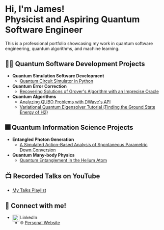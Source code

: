 <h1>Hi, I'm James! <br/><a>Physicist</a> and <a>Aspiring Quantum Software Engineer</a></h1>

This is a professional portfolio showcasing my work in quantum software engineering, quantum algorithms, and machine learning. 


<h2>👨‍💻 Quantum Software Development Projects</h2>

- <b> Quantum Simulation Software Development</b>
  - [Quantum Circuit Simulator in Python]()
- <b> Quantum Error Correction </b>
  - [Recovering Solutions of Grover's Algorithm with an Imprecise Oracle](https://github.com/jamessaslow/grovers-imprecise-oracle)
- <b> Quantum Algorithms</b>
  - [Analyzing QUBO Problems with DWave's API]()
  - [Variational Quantum Eigensolver Tutorial (Finding the Ground State Energy of H2)](https://github.com/jamessaslow/VQE-Tutorial-H2)
 

<h2>🎆 Quantum Information Science Projects</h2>

- <b> Entangled Photon Generation</b>
  - [A Simulated Action-Based Analysis of Spontaneous Parametric Down Conversion]()
- <b> Quantum Many-body Physics</b>
  - [Quantum Entanglement in the Helium Atom](https://github.com/jamessaslow/quantum-helium)

<h2>📺 Recorded Talks on YouTube</h2>

- [My Talks Playlist](https://www.youtube.com/watch?v=y8XOKPKYZvw&list=PLlTM2LUMMTGrnFzYMk5mpvfbSER_krg7l)

<h2> 📱 Connect with me!</h2>

- LinkedIn [<img align="left" alt="JamesSaslow | LinkedIn" width="22px" src="https://cdn.jsdelivr.net/npm/simple-icons@v3/icons/linkedin.svg" />][linkedin]
- 🌐 [Personal Website]

[Linkedin]: https://www.linkedin.com/in/james-saslow-147138161/?trk=public-profile-join-page
[Personal Website]: https://jamessaslow.github.io/home.html
